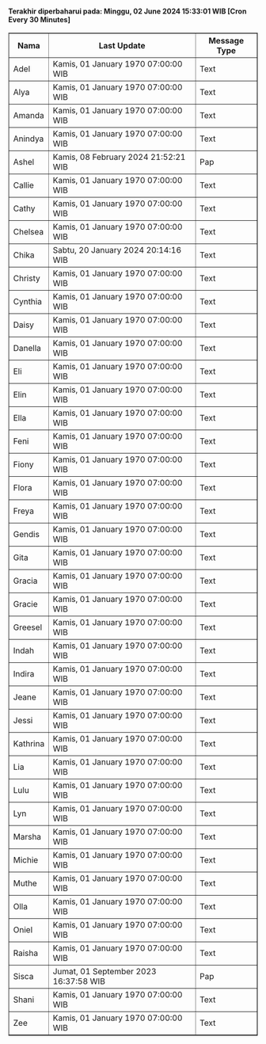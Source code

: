 #### Terakhir diperbaharui pada: Minggu, 02 June 2024 15:33:01 WIB [Cron Every 30 Minutes]

<table border='1'><tr><th>Nama</th><th>Last Update</th><th>Message Type</th></tr><tr><td>Adel</td><td>Kamis, 01 January 1970 07:00:00 WIB</td><td>Text</td></tr><tr><td>Alya</td><td>Kamis, 01 January 1970 07:00:00 WIB</td><td>Text</td></tr><tr><td>Amanda</td><td>Kamis, 01 January 1970 07:00:00 WIB</td><td>Text</td></tr><tr><td>Anindya</td><td>Kamis, 01 January 1970 07:00:00 WIB</td><td>Text</td></tr><tr><td>Ashel</td><td>Kamis, 08 February 2024 21:52:21 WIB</td><td>Pap</td></tr><tr><td>Callie</td><td>Kamis, 01 January 1970 07:00:00 WIB</td><td>Text</td></tr><tr><td>Cathy</td><td>Kamis, 01 January 1970 07:00:00 WIB</td><td>Text</td></tr><tr><td>Chelsea</td><td>Kamis, 01 January 1970 07:00:00 WIB</td><td>Text</td></tr><tr><td>Chika</td><td>Sabtu, 20 January 2024 20:14:16 WIB</td><td>Text</td></tr><tr><td>Christy</td><td>Kamis, 01 January 1970 07:00:00 WIB</td><td>Text</td></tr><tr><td>Cynthia</td><td>Kamis, 01 January 1970 07:00:00 WIB</td><td>Text</td></tr><tr><td>Daisy</td><td>Kamis, 01 January 1970 07:00:00 WIB</td><td>Text</td></tr><tr><td>Danella</td><td>Kamis, 01 January 1970 07:00:00 WIB</td><td>Text</td></tr><tr><td>Eli</td><td>Kamis, 01 January 1970 07:00:00 WIB</td><td>Text</td></tr><tr><td>Elin</td><td>Kamis, 01 January 1970 07:00:00 WIB</td><td>Text</td></tr><tr><td>Ella</td><td>Kamis, 01 January 1970 07:00:00 WIB</td><td>Text</td></tr><tr><td>Feni</td><td>Kamis, 01 January 1970 07:00:00 WIB</td><td>Text</td></tr><tr><td>Fiony</td><td>Kamis, 01 January 1970 07:00:00 WIB</td><td>Text</td></tr><tr><td>Flora</td><td>Kamis, 01 January 1970 07:00:00 WIB</td><td>Text</td></tr><tr><td>Freya</td><td>Kamis, 01 January 1970 07:00:00 WIB</td><td>Text</td></tr><tr><td>Gendis</td><td>Kamis, 01 January 1970 07:00:00 WIB</td><td>Text</td></tr><tr><td>Gita</td><td>Kamis, 01 January 1970 07:00:00 WIB</td><td>Text</td></tr><tr><td>Gracia</td><td>Kamis, 01 January 1970 07:00:00 WIB</td><td>Text</td></tr><tr><td>Gracie</td><td>Kamis, 01 January 1970 07:00:00 WIB</td><td>Text</td></tr><tr><td>Greesel</td><td>Kamis, 01 January 1970 07:00:00 WIB</td><td>Text</td></tr><tr><td>Indah</td><td>Kamis, 01 January 1970 07:00:00 WIB</td><td>Text</td></tr><tr><td>Indira</td><td>Kamis, 01 January 1970 07:00:00 WIB</td><td>Text</td></tr><tr><td>Jeane</td><td>Kamis, 01 January 1970 07:00:00 WIB</td><td>Text</td></tr><tr><td>Jessi</td><td>Kamis, 01 January 1970 07:00:00 WIB</td><td>Text</td></tr><tr><td>Kathrina</td><td>Kamis, 01 January 1970 07:00:00 WIB</td><td>Text</td></tr><tr><td>Lia</td><td>Kamis, 01 January 1970 07:00:00 WIB</td><td>Text</td></tr><tr><td>Lulu</td><td>Kamis, 01 January 1970 07:00:00 WIB</td><td>Text</td></tr><tr><td>Lyn</td><td>Kamis, 01 January 1970 07:00:00 WIB</td><td>Text</td></tr><tr><td>Marsha</td><td>Kamis, 01 January 1970 07:00:00 WIB</td><td>Text</td></tr><tr><td>Michie</td><td>Kamis, 01 January 1970 07:00:00 WIB</td><td>Text</td></tr><tr><td>Muthe</td><td>Kamis, 01 January 1970 07:00:00 WIB</td><td>Text</td></tr><tr><td>Olla</td><td>Kamis, 01 January 1970 07:00:00 WIB</td><td>Text</td></tr><tr><td>Oniel</td><td>Kamis, 01 January 1970 07:00:00 WIB</td><td>Text</td></tr><tr><td>Raisha</td><td>Kamis, 01 January 1970 07:00:00 WIB</td><td>Text</td></tr><tr><td>Sisca</td><td>Jumat, 01 September 2023 16:37:58 WIB</td><td>Pap</td></tr><tr><td>Shani</td><td>Kamis, 01 January 1970 07:00:00 WIB</td><td>Text</td></tr><tr><td>Zee</td><td>Kamis, 01 January 1970 07:00:00 WIB</td><td>Text</td></tr></table>